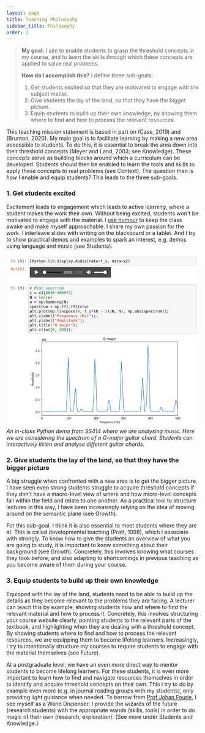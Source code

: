 ```yaml
---
layout: page
title: Teaching Philosophy
sidebar_title: Philosophy
order: 1
---
```


<!-- # Teaching Philosophy -->

<!-- <p class="message">
My goal: I aim to enable students to grasp the threshold concepts in my course, and to learn the skills through which these concepts are applied to solve real problems.

How do I accomplish this? I define three sub-goals:

1. Get students excited so that they are motivated to engage with the subject matter.
2. Give students the lay of the land, so that they have the bigger picture.
3. Equip students to build up their own knowledge, by showing them where to find and how to process the relevant resources.
</p> -->

> **My goal:** I aim to enable students to grasp the threshold concepts in my course, and to learn the skills through which these concepts are applied to solve real problems.
> 
> **How do I accomplish this?** I define three sub-goals:
> 
> 1. Get students excited so that they are motivated to engage with the subject matter.
> 2. Give students the lay of the land, so that they have the bigger picture.
> 3. Equip students to build up their own knowledge, by showing them where to find and how to process the relevant resources.

This teaching mission statement is based in part on (Case, 2019) and (Brunton, 2020). My main goal is to facilitate learning by making a new area accessible to students. To do this, it is essential to break the area down into their threshold concepts (Meyer and Land, 2003; see Knowledge). These concepts serve as building blocks around which a curriculum can be developed. Students should then be enabled to learn the tools and skills to apply these concepts to real problems (see Context). The question then is *how* I enable and equip students? This leads to the three sub-goals.

### 1. Get students excited

Excitement leads to engagement which leads to active learning, where a student makes the work their own. Without being excited, students won't be motivated to engage with the material. I [use humour](https://youtu.be/DW5C3eqAFQM?t=30) to keep the class awake and make myself approachable. I share my own passion for the work. I interleave slides with writing on the blackboard or a tablet. And I try to show practical demos and examples to spark an interest, e.g. demos using language and music (see Students).

![](/fig/g_major_python.png)
*An in-class Python demo from SS414 where we are analysing music. Here we are considering the spectrum of a G-major guitar chord. Students can interactively listen and analyse different guitar chords.*

### 2. Give students the lay of the land, so that they have the bigger picture

A big struggle when confronted with a new area is to get the bigger picture. I have seen even strong students struggle to acquire threshold concepts if they don't have a macro-level view of where and how micro-level concepts fall within the field and relate to one another. As a practical tool to structure lectures in this way, I have been increasingly relying on the idea of moving around on the semantic plane (see Growth).

For this sub-goal, I think it is also essential to meet students where they are at. This is called developmental teaching (Pratt, 1998), which I associate with strongly. To know how to give the students an overview of what you are going to study, it is important to know something about their background (see Growth). Concretely, this involves knowing what courses they took before, and also adapting to shortcomings in previous teaching as you become aware of them during your course.

### 3. Equip students to build up their own knowledge

Equipped with the lay of the land, students need to be able to build up the details as they become relevant to the problems they are facing. A lecturer can teach this by example, showing students how and where to find the relevant material and how to process it. Concretely, this involves structuring your course website clearly, pointing students to the relevant parts of the textbook, and highlighting when they are dealing with a threshold concept. By showing students where to find and how to process the relevant resources, we are equipping them to become lifelong learners. Increasingly, I try to intentionally structure my courses to require students to engage with the material themselves (see Future).

At a postgraduate level, we have an even more direct way to mentor students to become lifelong learners. For these students, it is even more important to learn how to find and navigate resources themselves in order to identify and acquire threshold concepts on their own. This I try to do by example even more (e.g. in journal reading groups with my students), only providing light guidance when needed. To borrow from [Prof Johan Fourie](https://www.johanfourie.com/teaching/), I see myself as a Wand Dispenser: I provide the wizards of the future (research students) with the appropriate wands (skills, tools) in order to do magic of their own (research, exploration). (See more under Students and Knowledge.)
